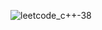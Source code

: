 ![leetcode_c++-38](https://github.com/user-attachments/assets/b0b3f33e-6138-4e97-b54f-8cffa5f59d74)

